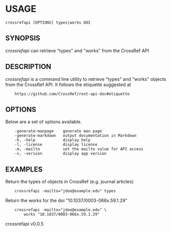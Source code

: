 
USAGE
=====

	crossrefapi [OPTIONS] types|works DOI

SYNOPSIS
--------


_crossrefapi_ can retrieve "types" and "works" from the CrossRef API


DESCRIPTION
-----------


_crossrefapi_ is a command line utility to retrieve "types" and "works" objects
from the CrossRef API. It follows the etiquette suggested at

```
    https://github.com/CrossRef/rest-api-doc#etiquette
```


OPTIONS
-------

Below are a set of options available.

```
    -generate-manpage    generate man page
    -generate-markdown   output documentation in Markdown
    -h, -help            display help
    -l, -license         display license
    -m, -mailto          set the mailto value for API access
    -v, -version         display app version
```


EXAMPLES
--------


Return the types of objects in CrossRef (e.g. journal articles)

```
    crossrefapi -mailto="jdoe@example.edu" types
```

Return the works for the doi "10.1037/0003-066x.59.1.29"

```
    crossrefapi -mailto="jdoe@example.edu" \
        works "10.1037/0003-066x.59.1.29"
```


crossrefapi v0.0.5
